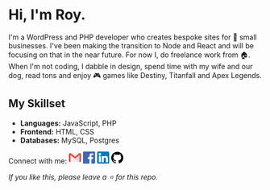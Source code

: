# Hi, I'm Roy.

I'm a WordPress and PHP developer who creates bespoke sites for 🏪 small businesses. I've been making the transition to Node and React and will be focusing on that in the near future. For now I, do freelance work from 🏠. When I'm not coding, I dabble in design, spend time with my wife and our dog, read tons and enjoy 🎮 games like Destiny, Titanfall and Apex Legends.

## My Skillset

-  **Languages:** JavaScript, PHP
-  **Frontend:** HTML, CSS
-  **Databases:** MySQL, Postgres

Connect with me:
[![Gmail](https://github.com/royanger/royanger/blob/master/images/gmail-24.png)][gmail]
[![Facebook](https://github.com/royanger/royanger/blob/master/images/facebook-24.png)][facebook]
[![LinkedIn](https://github.com/royanger/royanger/blob/master/images/linkedin-24.png)][linkedin]
[![GitHub](https://github.com/royanger/royanger/blob/master/images/github-24.png)][github]

_If you like this, please leave a ⭐ for this repo._

[gmail]: mailto:royanger@gmail.com
[facebook]: facebook.com/royanger
[linkedin]: https://www.linkedin.com/in/royanger/
[github]: https://github.com/royanger
